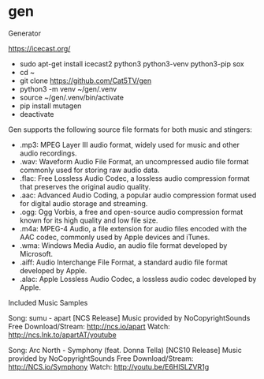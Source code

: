 # gen
Generator

https://icecast.org/

- sudo apt-get install icecast2 python3 python3-venv python3-pip sox
- cd ~
- git clone https://github.com/Cat5TV/gen
- python3 -m venv ~/gen/.venv
- source ~/gen/.venv/bin/activate
- pip install mutagen
- deactivate


Gen supports the following source file formats for both music and stingers:

- .mp3: MPEG Layer III audio format, widely used for music and other audio recordings.
- .wav: Waveform Audio File Format, an uncompressed audio file format commonly used for storing raw audio data.
- .flac: Free Lossless Audio Codec, a lossless audio compression format that preserves the original audio quality.
- .aac: Advanced Audio Coding, a popular audio compression format used for digital audio storage and streaming.
- .ogg: Ogg Vorbis, a free and open-source audio compression format known for its high quality and low file size.
- .m4a: MPEG-4 Audio, a file extension for audio files encoded with the AAC codec, commonly used by Apple devices and iTunes.
- .wma: Windows Media Audio, an audio file format developed by Microsoft.
- .aiff: Audio Interchange File Format, a standard audio file format developed by Apple.
- .alac: Apple Lossless Audio Codec, a lossless audio codec developed by Apple.

Included Music Samples

Song: sumu - apart [NCS Release]
Music provided by NoCopyrightSounds
Free Download/Stream: http://ncs.io/apart
Watch: http://ncs.lnk.to/apartAT/youtube

Song: Arc North - Symphony (feat. Donna Tella) [NCS10 Release]
Music provided by NoCopyrightSounds
Free Download/Stream: http://NCS.io/Symphony
Watch: http://youtu.be/E6HlSLZVR1g

